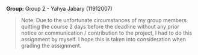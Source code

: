 **Group:** Group 2 - Yahya Jabary (11912007)

> Note: Due to the unfortunate circumstances of my group members quitting the course 2 days before the deadline without any prior notice or communication / contribution to the project, I had to do this assignment by myself. I hope this is taken into consideration when grading the assignment.
